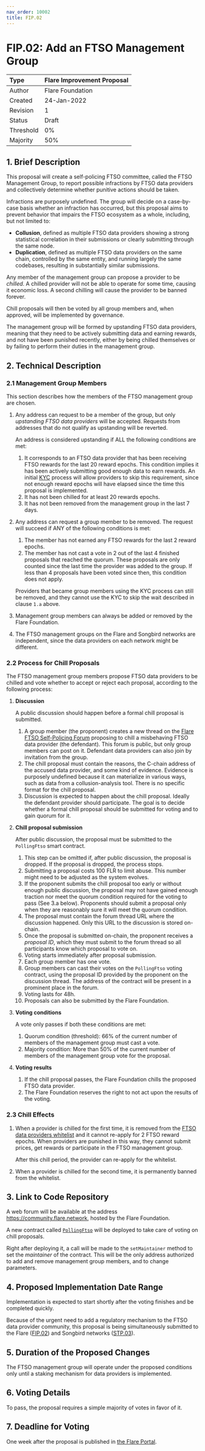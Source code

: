 ```yaml
---
nav_order: 10002
title: FIP.02
---
```


# FIP.02: Add an FTSO Management Group

| Type      | Flare Improvement Proposal |
| :-------- | :------------------------- |
| Author    | Flare Foundation           |
| Created   | 24-Jan-2022                |
| Revision  | 1                          |
| Status    | Draft                      |
| Threshold | 0%                         |
| Majority  | 50%                        |

## 1. Brief Description

This proposal will create a self-policing FTSO committee, called the FTSO Management Group, to report possible infractions by FTSO data providers and collectively determine whether punitive actions should be taken.

Infractions are purposely undefined. The group will decide on a case-by-case basis whether an infraction has occurred, but this proposal aims to prevent behavior that impairs the FTSO ecosystem as a whole, including, but not limited to:

* **Collusion**, defined as multiple FTSO data providers showing a strong statistical correlation in their submissions or clearly submitting through the same node.
* **Duplication**, defined as multiple FTSO data providers on the same chain, controlled by the same entity, and running largely the same codebases, resulting in substantially similar submissions.

Any member of the management group can propose a provider to be _chilled_. A chilled provider will not be able to operate for some time, causing it economic loss. A second chilling will cause the provider to be banned forever.

Chill proposals will then be voted by all group members and, when approved, will be implemented by governance.

The management group will be formed by upstanding FTSO data providers, meaning that they need to be actively submitting data and earning rewards, and not have been punished recently, either by being chilled themselves or by failing to perform their duties in the management group.

## 2. Technical Description

### 2.1 Management Group Members

This section describes how the members of the FTSO management group are chosen.

1. Any address can request to be a member of the group, but only _upstanding FTSO data providers_ will be accepted.
    Requests from addresses that do not qualify as upstanding will be reverted.

    An address is considered upstanding if ALL the following conditions are met:
    1. It corresponds to an FTSO data provider that has been receiving FTSO rewards for the last 20 reward epochs.
        This condition implies it has been actively submitting good enough data to earn rewards.
        An initial [KYC](https://en.wikipedia.org/wiki/Know_your_customer) process will allow providers to skip this requirement, since not enough reward epochs will have elapsed since the time this proposal is implemented.
    2. It has not been chilled for at least 20 rewards epochs.
    3. It has not been removed from the management group in the last 7 days.

2. Any address can request a group member to be removed.
    The request will succeed if ANY of the following conditions is met:
    1. The member has not earned any FTSO rewards for the last 2 reward epochs.
    2. The member has not cast a vote in 2 out of the last 4 finished proposals that reached the quorum.
        These proposals are only counted since the last time the provider was added to the group.
        If less than 4 proposals have been voted since then, this condition does not apply.

    Providers that became group members using the KYC process can still be removed, and they cannot use the KYC to skip the wait described in clause `1.a` above.

3. Management group members can always be added or removed by the Flare Foundation.

4. The FTSO management groups on the Flare and Songbird networks are independent, since the data providers on each network might be different.

### 2.2 Process for Chill Proposals

The FTSO management group members propose FTSO data providers to be chilled and vote whether to accept or reject each proposal, according to the following process:

1. **Discussion**

    A public discussion should happen before a formal chill proposal is submitted.
    1. A group member (the proponent) creates a new thread on the [Flare FTSO Self-Policing Forum](https://community.flare.network) proposing to chill a misbehaving FTSO data provider (the defendant).
        This forum is public, but only group members can post on it.
        Defendant data providers can also join by invitation from the group.
    2. The chill proposal must contain the reasons, the C-chain address of the accused data provider, and some kind of evidence.
        Evidence is purposely undefined because it can materialize in various ways, such as data from a collusion-analysis tool.
        There is no specific format for the chill proposal.
    3. Discussion is expected to happen about the chill proposal.
        Ideally the defendant provider should participate.
        The goal is to decide whether a formal chill proposal should be submitted for voting and to gain quorum for it.

2. **Chill proposal submission**

    After public discussion, the proposal must be submitted to the `PollingFtso` smart contract.
    1. This step can be omitted if, after public discussion, the proposal is dropped. If the proposal is dropped, the process stops.
    2. Submitting a proposal costs 100 FLR to limit abuse. This number might need to be adjusted as the system evolves.
    3. If the proponent submits the chill proposal too early or without enough public discussion, the proposal may not have gained enough traction nor meet the quorum condition required for the voting to pass (See 3.a below).
        Proponents should submit a proposal only when they are reasonably sure it will meet the quorum condition.
    4. The proposal must contain the forum thread URL where the discussion happened.
        Only this URL to the discussion is stored on-chain.
    5. Once the proposal is submitted on-chain, the proponent receives a _proposal ID_, which they must submit to the forum thread so all participants know which proposal to vote on.
    6. Voting starts immediately after proposal submission.
    7. Each group member has one vote.
    8. Group members can cast their votes on the `PollingFtso` voting contract, using the proposal ID provided by the proponent on the discussion thread.
       The address of the contract will be present in a prominent place in the forum.
    9. Voting lasts for 48h.
    10. Proposals can also be submitted by the Flare Foundation.

3. **Voting conditions**

    A vote only passes if both these conditions are met:
    1. Quorum condition (threshold): 66% of the current number of members of the management group must cast a vote.
    2. Majority condition: More than 50% of the current number of members of the management group vote for the proposal.

4. **Voting results**

    1. If the chill proposal passes, the Flare Foundation chills the proposed FTSO data provider.
    2. The Flare Foundation reserves the right to not act upon the results of the voting.

### 2.3 Chill Effects

1. When a provider is chilled for the first time, it is removed from the [FTSO data providers whitelist](https://docs.flare.network/infra/data/whitelisting/) and it cannot re-apply for 2 FTSO reward epochs.
    When providers are punished in this way, they cannot submit prices, get rewards or participate in the FTSO management group.

    After this chill period, the provider can re-apply for the whitelist.

2. When a provider is chilled for the second time, it is permanently banned from the whitelist.

## 3. Link to Code Repository

A web forum will be available at the address <https://community.flare.network>, hosted by the Flare Foundation.

A new contract called [`PollingFtso`](https://gitlab.com/flarenetwork/flare-smart-contracts/-/blob/698-polling-ftso-providers/contracts/governance/implementation/PollingFtso.sol) will be deployed to take care of voting on chill proposals.

Right after deploying it, a call will be made to the `setMaintainer` method to set the _maintainer_ of the contract.
This will be the only address authorized to add and remove management group members, and to change parameters.

## 4. Proposed Implementation Date Range

Implementation is expected to start shortly after the voting finishes and be completed quickly.

Because of the urgent need to add a regulatory mechanism to the FTSO data provider community, this proposal is being simultaneously submitted to the Flare ([FIP.02](../FIP/FIP_2.md)) and Songbird networks ([STP.03](../STP/STP_3.md)).

## 5. Duration of the Proposed Changes

The FTSO management group will operate under the proposed conditions only until a staking mechanism for data providers is implemented.

## 6. Voting Details

To pass, the proposal requires a simple majority of votes in favor of it.

## 7. Deadline for Voting

One week after the proposal is published in [the Flare Portal](https://portal.flare.network/).
